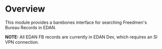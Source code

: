 # Overview

<p>This module provides a barebones interface for searching Freedmen's Bureau Records
in EDAN.</p>

<p><b>NOTE:</b> All EDAN FB records are currently in EDAN Dev, which requires an SI VPN connection.</p>
